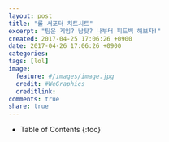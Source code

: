 ```yaml
---
layout: post
title: "롤 서포터 치트시트"
excerpt: "팀운 게임? 남탓? 나부터 피드백 해보자!"
created: 2017-04-25 17:06:26 +0900
date: 2017-04-26 17:06:26 +0900
categories: 
tags: [lol]
image:
  feature: #/images/image.jpg
  credit: #WeGraphics
  creditlink: 
comments: true
share: true
---
```

* Table of Contents
{:toc}

<script src="https://gist.github.com/qvil/0554ffd54f7a1b39bc58ffedb7796293.js"></script>
